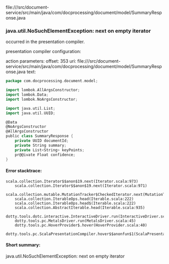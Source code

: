 file://<WORKSPACE>/src/document-service/src/main/java/com/docprocessing/document/model/SummaryResponse.java
### java.util.NoSuchElementException: next on empty iterator

occurred in the presentation compiler.

presentation compiler configuration:


action parameters:
offset: 353
uri: file://<WORKSPACE>/src/document-service/src/main/java/com/docprocessing/document/model/SummaryResponse.java
text:
```scala
package com.docprocessing.document.model;

import lombok.AllArgsConstructor;
import lombok.Data;
import lombok.NoArgsConstructor;

import java.util.List;
import java.util.UUID;

@Data
@NoArgsConstructor
@AllArgsConstructor
public class SummaryResponse {
    private UUID documentId;
    private String summary;
    private List<String> keyPoints;
    pr@@ivate Float confidence;
}

```



#### Error stacktrace:

```
scala.collection.Iterator$$anon$19.next(Iterator.scala:973)
	scala.collection.Iterator$$anon$19.next(Iterator.scala:971)
	scala.collection.mutable.MutationTracker$CheckedIterator.next(MutationTracker.scala:76)
	scala.collection.IterableOps.head(Iterable.scala:222)
	scala.collection.IterableOps.head$(Iterable.scala:222)
	scala.collection.AbstractIterable.head(Iterable.scala:935)
	dotty.tools.dotc.interactive.InteractiveDriver.run(InteractiveDriver.scala:164)
	dotty.tools.pc.MetalsDriver.run(MetalsDriver.scala:45)
	dotty.tools.pc.HoverProvider$.hover(HoverProvider.scala:40)
	dotty.tools.pc.ScalaPresentationCompiler.hover$$anonfun$1(ScalaPresentationCompiler.scala:376)
```
#### Short summary: 

java.util.NoSuchElementException: next on empty iterator